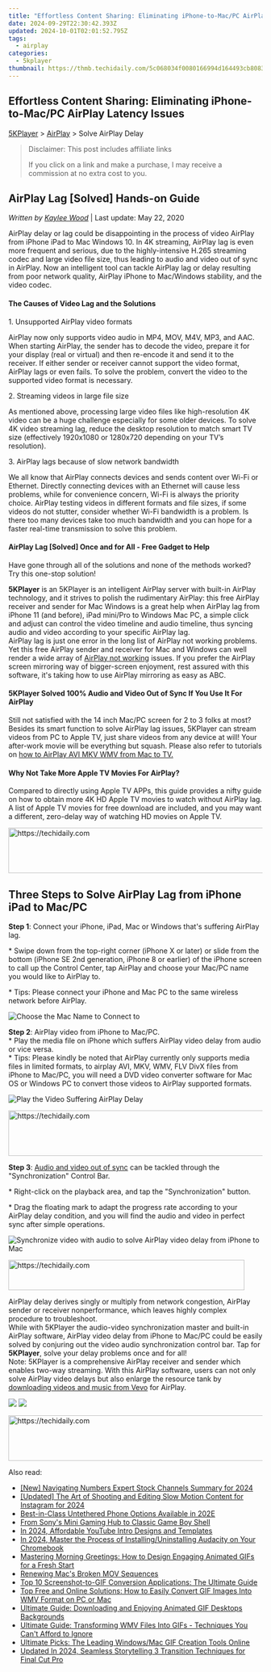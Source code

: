 ```yaml
---
title: "Effortless Content Sharing: Eliminating iPhone-to-Mac/PC AirPlay Latency Issues"
date: 2024-09-29T22:30:42.393Z
updated: 2024-10-01T02:01:52.795Z
tags:
  - airplay
categories:
  - 5kplayer
thumbnail: https://thmb.techidaily.com/5c068034f0080166994d164493cb808318b6f6a0f4d45de0f56404a9b7904a53.jpg
---
```


## Effortless Content Sharing: Eliminating iPhone-to-Mac/PC AirPlay Latency Issues

[5KPlayer](https://tools.techidaily.com/5kplayer/products/) \> [AirPlay](https://tools.techidaily.com/5kplayer/airplay/) \> Solve AirPlay Delay

>  Disclaimer: This post includes affiliate links
>
>  If you click on a link and make a purchase, I may receive a commission at no extra cost to you.
>

## AirPlay Lag \[Solved\] Hands-on Guide

 _Written by [Kaylee Wood](https://www.quora.com/profile/Amanda-Hu-21)_ | Last update: May 22, 2020

AirPlay delay or lag could be disappointing in the process of video AirPlay from iPhone iPad to Mac Windows 10\. In 4K streaming, AirPlay lag is even more frequent and serious, due to the highly-intensive H.265 streaming codec and large video file size, thus leading to audio and video out of sync in AirPlay. Now an intelligent tool can tackle AirPlay lag or delay resulting from poor network quality, AirPlay iPhone to Mac/Windows stability, and the video codec.

#### **The Causes of Video Lag and the Solutions**

1\. Unsupported AirPlay video formats

AirPlay now only supports video audio in MP4, MOV, M4V, MP3, and AAC. When starting AirPlay, the sender has to decode the video, prepare it for your display (real or virtual) and then re-encode it and send it to the receiver. If either sender or receiver cannot support the video format, AirPlay lags or even fails. To solve the problem, convert the video to the supported video format is necessary.

2\. Streaming videos in large file size

As mentioned above, processing large video files like high-resolution 4K video can be a huge challenge especially for some older devices. To solve 4K video streaming lag, reduce the desktop resolution to match smart TV size (effectively 1920x1080 or 1280x720 depending on your TV’s resolution).

3\. AirPlay lags because of slow network bandwidth

We all know that AirPlay connects devices and sends content over Wi-Fi or Ethernet. Directly connecting devices with an Ethernet will cause less problems, while for convenience concern, Wi-Fi is always the priority choice. AirPlay testing videos in different formats and file sizes, if some videos do not stutter, consider whether Wi-Fi bandwidth is a problem. Is there too many devices take too much bandwidth and you can hope for a faster real-time transmission to solve this problem.

#### **AirPlay Lag \[Solved\] Once and for All - Free Gadget to Help**

Have gone through all of the solutions and none of the methods worked? Try this one-stop solution! 

**5KPlayer** is an 5KPlayer is an intelligent AirPlay server with built-in AirPlay technology, and it strives to polish the rudimentary AirPlay: this free AirPlay receiver and sender for Mac Windows is a great help when AirPlay lag from iPhone 11 (and before), iPad mini/Pro to Windows Mac PC, a simple click and adjust can control the video timeline and audio timeline, thus syncing audio and video according to your specific AirPlay lag.  
 AirPlay lag is just one error in the long list of AirPlay not working problems. Yet this free AirPlay sender and receiver for Mac and Windows can well render a wide array of [AirPlay not working](https://tools.techidaily.com/5kplayer/airplay/) issues. If you prefer the AirPlay screen mirroring way of bigger-screen enjoyment, rest assured with this software, it's taking how to use AirPlay mirroring as easy as ABC.

#### **5KPlayer Solved 100% Audio and Video Out of Sync If You Use It For AirPlay**

Still not satisfied with the 14 inch Mac/PC screen for 2 to 3 folks at most? Besides its smart function to solve AirPlay lag issues, 5KPlayer can stream videos from PC to Apple TV, just share videos from any device at will! Your after-work movie will be everything but squash. Please also refer to tutorials on [how to AirPlay AVI MKV WMV from Mac to TV.](https://tools.techidaily.com/5kplayer/airplay/)

#### **Why Not Take More Apple TV Movies For AirPlay?**

Compared to directly using Apple TV APPs, this guide provides a nifty guide on how to obtain more 4K HD Apple TV movies to watch without AirPlay lag. A list of Apple TV movies for free download are included, and you may want a different, zero-delay way of watching HD movies on Apple TV.

<!-- affiliate ads begin -->
<a href="https://appsumo.8odi.net/c/5597632/2151869/7443" target="_top" id="2151869">
  <img src="//a.impactradius-go.com/display-ad/7443-2151869" border="0" alt="https://techidaily.com" width="728" height="90"/>
</a>
<img height="0" width="0" src="https://appsumo.8odi.net/i/5597632/2151869/7443" style="position:absolute;visibility:hidden;" border="0" />
<!-- affiliate ads end -->

## Three Steps to Solve AirPlay Lag from iPhone iPad to Mac/PC

**Step 1**: Connect your iPhone, iPad, Mac or Windows that's suffering AirPlay lag.

\* Swipe down from the top-right corner (iPhone X or later) or slide from the bottom (iPhone SE 2nd generation, iPhone 8 or earlier) of the iPhone screen to call up the Control Center, tap AirPlay and choose your Mac/PC name you would like to AirPlay to.

\* Tips: Please connect your iPhone and Mac PC to the same wireless network before AirPlay.

![Choose the Mac Name to Connect to](https://www.5kplayer.com/airplay/img/5kplayer-solveairdelay-yxt-030301.jpg) 

**Step 2**: AirPlay video from iPhone to Mac/PC.  
 \* Play the media file on iPhone which suffers AirPlay video delay from audio or vice versa.  
 \* Tips: Please kindly be noted that AirPlay currently only supports media files in limited formats, to airplay AVI, MKV, WMV, FLV DivX files from iPhone to Mac/PC, you will need a DVD video converter software for Mac OS or Windows PC to convert those videos to AirPlay supported formats.

![Play the Video Suffering AirPlay Delay](https://www.5kplayer.com/airplay/img/5kplayer-solveairdelay-yxt-030302.jpg) 

<!-- affiliate ads begin -->
<a href="https://unicoeye.pxf.io/c/5597632/2134239/18498" target="_top" id="2134239">
  <img src="//a.impactradius-go.com/display-ad/18498-2134239" border="0" alt="https://techidaily.com" width="721" height="90"/>
</a>
<img height="0" width="0" src="https://unicoeye.pxf.io/i/5597632/2134239/18498" style="position:absolute;visibility:hidden;" border="0" />
<!-- affiliate ads end -->

**Step 3**: [Audio and video out of sync](https://tools.techidaily.com/5kplayer/video-music-player/) can be tackled through the "Synchronization" Control Bar.

\* Right-click on the playback area, and tap the "Synchronization" button.

\* Drag the floating mark to adapt the progress rate according to your AirPlay delay condition, and you will find the audio and video in perfect sync after simple operations.

![Synchronize video with audio to solve AirPlay video delay from iPhone to Mac](https://www.5kplayer.com/airplay/img/5kplayer-solveairdelay-yxt-030303.jpg) 

<!-- affiliate ads begin -->
<a href="https://bluettius.sjv.io/c/5597632/2139118/17108" target="_top" id="2139118">
  <img src="//a.impactradius-go.com/display-ad/17108-2139118" border="0" alt="https://techidaily.com" width="468" height="60"/>
</a>
<img height="0" width="0" src="https://bluettius.sjv.io/i/5597632/2139118/17108" style="position:absolute;visibility:hidden;" border="0" />
<!-- affiliate ads end -->

AirPlay delay derives singly or multiply from network congestion, AirPlay sender or receiver nonperformance, which leaves highly complex procedure to troubleshoot.  
 While with 5KPlayer the audio-video synchronization master and built-in AirPlay software, AirPlay video delay from iPhone to Mac/PC could be easily solved by conjuring out the video audio synchronization control bar. Tap for **5KPlayer**, solve your delay problems once and for all!  
 Note: 5KPlayer is a comprehensive AirPlay receiver and sender which enables two-way streaming. With this AirPlay software, users can not only solve AirPlay video delays but also enlarge the resource tank by [downloading videos and music from Vevo](https://tools.techidaily.com/5kplayer/youtube-download/) for AirPlay.

[![](https://www.5kplayer.com/airplay/../button/freedownwhitewin.png)](https://tools.techidaily.com/5kplayer/products/) [![](https://www.5kplayer.com/airplay/../button/freedownbackmac.png)](https://tools.techidaily.com/5kplayer/products/)

<!-- affiliate ads begin -->
<a href="https://appsumo.8odi.net/c/5597632/2118315/7443" target="_top" id="2118315">
  <img src="//a.impactradius-go.com/display-ad/7443-2118315" border="0" alt="https://techidaily.com" width="728" height="90"/>
</a>
<img height="0" width="0" src="https://appsumo.8odi.net/i/5597632/2118315/7443" style="position:absolute;visibility:hidden;" border="0" />
<!-- affiliate ads end -->

<ins class="adsbygoogle"
     style="display:block"
     data-ad-format="autorelaxed"
     data-ad-client="ca-pub-7571918770474297"
     data-ad-slot="1223367746"></ins>

<ins class="adsbygoogle"
     style="display:block"
     data-ad-client="ca-pub-7571918770474297"
     data-ad-slot="8358498916"
     data-ad-format="auto"
     data-full-width-responsive="true"></ins>

<span class="atpl-alsoreadstyle">Also read:</span>
<div><ul>
<li><a href="https://youtube-docs.techidaily.com/avigating-numbers-expert-stock-channels-summary-for-2024/"><u>[New] Navigating Numbers Expert Stock Channels Summary for 2024</u></a></li>
<li><a href="https://instagram-clips.techidaily.com/updated-the-art-of-shooting-and-editing-slow-motion-content-for-instagram-for-2024/"><u>[Updated] The Art of Shooting and Editing Slow Motion Content for Instagram for 2024</u></a></li>
<li><a href="https://network-issues.techidaily.com/best-in-class-untethered-phone-options-available-in-202e/"><u>Best-in-Class Untethered Phone Options Available in 202E</u></a></li>
<li><a href="https://games-able.techidaily.com/from-sonys-mini-gaming-hub-to-classic-game-boy-shell/"><u>From Sony's Mini Gaming Hub to Classic Game Boy Shell</u></a></li>
<li><a href="https://youtube-lab.techidaily.com/24-affordable-youtube-intro-designs-and-templates/"><u>In 2024, Affordable YouTube Intro Designs and Templates</u></a></li>
<li><a href="https://audio-editing.techidaily.com/in-2024-master-the-process-of-installinguninstalling-audacity-on-your-chromebook/"><u>In 2024, Master the Process of Installing/Uninstalling Audacity on Your Chromebook</u></a></li>
<li><a href="https://media-tips.techidaily.com/mastering-morning-greetings-how-to-design-engaging-animated-gifs-for-a-fresh-start/"><u>Mastering Morning Greetings: How to Design Engaging Animated GIFs for a Fresh Start</u></a></li>
<li><a href="https://data-wizards.techidaily.com/renewing-macs-broken-mov-sequences/"><u>Renewing Mac's Broken MOV Sequences</u></a></li>
<li><a href="https://media-tips.techidaily.com/top-10-screenshot-to-gif-conversion-applications-the-ultimate-guide/"><u>Top 10 Screenshot-to-GIF Conversion Applications: The Ultimate Guide</u></a></li>
<li><a href="https://media-tips.techidaily.com/top-free-and-online-solutions-how-to-easily-convert-gif-images-into-wmv-format-on-pc-or-mac/"><u>Top Free and Online Solutions: How to Easily Convert GIF Images Into WMV Format on PC or Mac</u></a></li>
<li><a href="https://media-tips.techidaily.com/ultimate-guide-downloading-and-enjoying-animated-gif-desktops-backgrounds/"><u>Ultimate Guide: Downloading and Enjoying Animated GIF Desktops Backgrounds</u></a></li>
<li><a href="https://media-tips.techidaily.com/ultimate-guide-transforming-wmv-files-into-gifs-techniques-you-cant-afford-to-ignore/"><u>Ultimate Guide: Transforming WMV Files Into GIFs - Techniques You Can't Afford to Ignore</u></a></li>
<li><a href="https://media-tips.techidaily.com/ultimate-picks-the-leading-windowsmac-gif-creation-tools-online/"><u>Ultimate Picks: The Leading Windows/Mac GIF Creation Tools Online</u></a></li>
<li><a href="https://ai-video-apps.techidaily.com/updated-in-2024-seamless-storytelling-3-transition-techniques-for-final-cut-pro/"><u>Updated In 2024, Seamless Storytelling 3 Transition Techniques for Final Cut Pro</u></a></li>
</ul></div>

